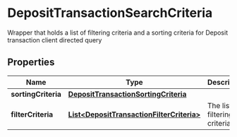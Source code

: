 

# DepositTransactionSearchCriteria

Wrapper that holds a list of filtering criteria and a sorting criteria for Deposit transaction client directed query
## Properties

Name | Type | Description | Notes
------------ | ------------- | ------------- | -------------
**sortingCriteria** | [**DepositTransactionSortingCriteria**](DepositTransactionSortingCriteria.md) |  |  [optional]
**filterCriteria** | [**List&lt;DepositTransactionFilterCriteria&gt;**](DepositTransactionFilterCriteria.md) | The list of filtering criteria |  [optional]



